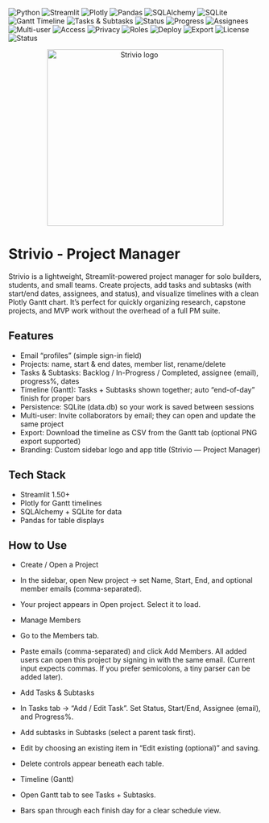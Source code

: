 <p align="left">
  <!-- Language / Core -->
  <img alt="Python" src="https://img.shields.io/badge/Python-3.10%2B-blue?logo=python&logoColor=white">
  <img alt="Streamlit" src="https://img.shields.io/badge/Streamlit-1.50%2B-FF4B4B?logo=streamlit&logoColor=white">
  <img alt="Plotly" src="https://img.shields.io/badge/Plotly-5.x-3F4F75?logo=plotly&logoColor=white">
  <img alt="Pandas" src="https://img.shields.io/badge/Pandas-2.x-150458?logo=pandas&logoColor=white">
  <img alt="SQLAlchemy" src="https://img.shields.io/badge/SQLAlchemy-2.x-D71F00?logo=python&logoColor=white">
  <img alt="SQLite" src="https://img.shields.io/badge/SQLite-persistence-003B57?logo=sqlite&logoColor=white">

  <!-- App / UX -->
  <img alt="Gantt Timeline" src="https://img.shields.io/badge/Timeline-Gantt%20Chart-0EA5E9">
  <img alt="Tasks & Subtasks" src="https://img.shields.io/badge/Tasks-Tasks%20%2B%20Subtasks-10B981">
  <img alt="Status" src="https://img.shields.io/badge/Status-Backlog%20%7C%20In--Progress%20%7C%20Completed-8B5CF6">
  <img alt="Progress" src="https://img.shields.io/badge/Progress-0%E2%80%93100%25-6366F1">
  <img alt="Assignees" src="https://img.shields.io/badge/Assignee-email--based-22C55E">

  <!-- Collaboration -->
  <img alt="Multi-user" src="https://img.shields.io/badge/Collaboration-multi--user-0EA5E9">
  <img alt="Access" src="https://img.shields.io/badge/Access-Invite%20by%20email-14B8A6">
  <img alt="Privacy" src="https://img.shields.io/badge/Privacy-Project%20PIN%20-F59E0B">
  <img alt="Roles" src="https://img.shields.io/badge/Roles-owner%20%7C%20editor%20%7C%20viewer%20-F472B6">

  <!-- Deploy / Ops -->
  <img alt="Deploy" src="https://img.shields.io/badge/Deploy-Streamlit%20Cloud-FF4B4B?logo=streamlit&logoColor=white">
  <img alt="Export" src="https://img.shields.io/badge/Export-CSV%20timeline-64748B">
  <img alt="License" src="https://img.shields.io/badge/License-MIT-000000">
  <img alt="Status" src="https://img.shields.io/badge/Status-Active-brightgreen">
</p>


<p align="center">
  <img src="https://github.com/user-attachments/assets/f53c9be5-61af-4433-9edc-1f519a7a0219"
       alt="Strivio logo" width="350" height="350" />
</p>

# **Strivio - Project Manager**

Strivio is a lightweight, Streamlit-powered project manager for solo builders, students, and small teams. Create projects, add tasks and subtasks (with start/end dates, assignees, and status), and visualize timelines with a clean Plotly Gantt chart. It’s perfect for quickly organizing research, capstone projects, and MVP work without the overhead of a full PM suite.

## **Features**

* Email “profiles” (simple sign-in field)
* Projects: name, start & end dates, member list, rename/delete
* Tasks & Subtasks: Backlog / In-Progress / Completed, assignee (email), progress%, dates
* Timeline (Gantt): Tasks + Subtasks shown together; auto “end-of-day” finish for proper bars
* Persistence: SQLite (data.db) so your work is saved between sessions
* Multi-user: Invite collaborators by email; they can open and update the same project
* Export: Download the timeline as CSV from the Gantt tab (optional PNG export supported)
* Branding: Custom sidebar logo and app title (Strivio — Project Manager)

## **Tech Stack**

* Streamlit 1.50+
* Plotly for Gantt timelines
* SQLAlchemy + SQLite for data
* Pandas for table displays

## **How to Use**
* Create / Open a Project
 * In the sidebar, open New project → set Name, Start, End, and optional member emails (comma-separated).
 * Your project appears in Open project. Select it to load.

* Manage Members
 * Go to the Members tab.
 * Paste emails (comma-separated) and click Add Members. All added users can open this project by signing in with the same email. (Current input expects commas. If you prefer semicolons, a tiny parser can be added later).

* Add Tasks & Subtasks
 * In Tasks tab → “Add / Edit Task”. Set Status, Start/End, Assignee (email), and Progress%.
 * Add subtasks in Subtasks (select a parent task first).
 * Edit by choosing an existing item in “Edit existing (optional)” and saving.
 * Delete controls appear beneath each table.

* Timeline (Gantt)
 * Open Gantt tab to see Tasks + Subtasks.
 * Bars span through each finish day for a clear schedule view.



